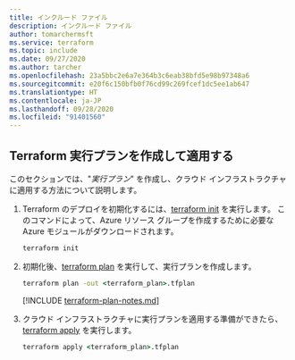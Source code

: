 ```yaml
---
title: インクルード ファイル
description: インクルード ファイル
author: tomarchermsft
ms.service: terraform
ms.topic: include
ms.date: 09/27/2020
ms.author: tarcher
ms.openlocfilehash: 23a5bbc2e6a7e364b3c6eab38bfd5e98b97348a6
ms.sourcegitcommit: e20f6c150bfb0f76cd99c269fcef1dc5ee1ab647
ms.translationtype: HT
ms.contentlocale: ja-JP
ms.lasthandoff: 09/28/2020
ms.locfileid: "91401560"
---
```

## <a name="create-and-apply-a-terraform-execution-plan"></a>Terraform 実行プランを作成して適用する

このセクションでは、"*実行プラン*" を作成し、クラウド インフラストラクチャに適用する方法について説明します。

1. Terraform のデプロイを初期化するには、[terraform init](https://www.terraform.io/docs/commands/init.html) を実行します。 このコマンドによって、Azure リソース グループを作成するために必要な Azure モジュールがダウンロードされます。

    ```cmd
    terraform init
    ```

1. 初期化後、[terraform plan](https://www.terraform.io/docs/commands/plan.html) を実行して、実行プランを作成します。

    ```cmd
    terraform plan -out <terraform_plan>.tfplan
    ```

    [!INCLUDE [terraform-plan-notes.md](terraform-plan-notes.md)]

1. クラウド インフラストラクチャに実行プランを適用する準備ができたら、[terraform apply](https://www.terraform.io/docs/commands/apply.html) を実行します。

    ```cmd
    terraform apply <terraform_plan>.tfplan
    ```
